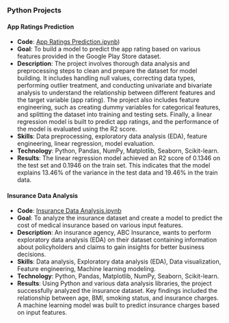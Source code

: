 ### Python Projects

#### App Ratings Prediction

- **Code**: [App Ratings Prediction.ipynb](https://github.com/Haritha1005/DATA-ANALYSIS-PORTFOLIO/blob/main/Python%20-%20Projects/App%20Ratings%20Prediction.ipynb))
- **Goal**: To build a model to predict the app rating based on various features provided in the Google Play Store dataset.
- **Description**: The project involves thorough data analysis and preprocessing steps to clean and prepare the dataset for model building. It includes handling null values, correcting data types, performing outlier treatment, and conducting univariate and bivariate analysis to understand the relationship between different features and the target variable (app rating). The project also includes feature engineering, such as creating dummy variables for categorical features, and splitting the dataset into training and testing sets. Finally, a linear regression model is built to predict app ratings, and the performance of the model is evaluated using the R2 score.
- **Skills**: Data preprocessing, exploratory data analysis (EDA), feature engineering, linear regression, model evaluation.
- **Technology**: Python, Pandas, NumPy, Matplotlib, Seaborn, Scikit-learn.
- **Results**: The linear regression model achieved an R2 score of 0.1346 on the test set and 0.1946 on the train set. This indicates that the model explains 13.46% of the variance in the test data and 19.46% in the train data.

#### Insurance Data Analysis

- **Code**: [Insurance Data Analysis.ipynb](https://github.com/Haritha1005/DATA-ANALYSIS-PORTFOLIO/blob/main/Python%20-%20Projects/Insurance%20Data%20Analysis.ipynb)
- **Goal**: To analyze the insurance dataset and create a model to predict the cost of medical insurance based on various input features.
- **Description**: An insurance agency, ABC Insurance, wants to perform exploratory data analysis (EDA) on their dataset containing information about policyholders and claims to gain insights for better business decisions.
- **Skills**: Data analysis, Exploratory data analysis (EDA), Data visualization, Feature engineering, Machine learning modeling.
- **Technology**: Python, Pandas, Matplotlib, NumPy, Seaborn, Scikit-learn.
- **Results**: Using Python and various data analysis libraries, the project successfully analyzed the insurance dataset. Key findings included the relationship between age, BMI, smoking status, and insurance charges. A machine learning model was built to predict insurance charges based on input features.

